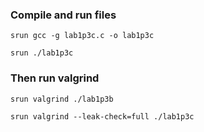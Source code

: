 ### Compile and run files
```vim
srun gcc -g lab1p3c.c -o lab1p3c
```
```vim
srun ./lab1p3c
```
### Then run valgrind 
```vim
srun valgrind ./lab1p3b
```
```vim
srun valgrind --leak-check=full ./lab1p3c
```
